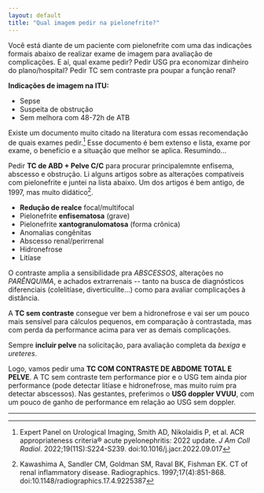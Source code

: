 ```yaml
---
layout: default
title: "Qual imagem pedir na pielonefrite?"
---
```


Você está diante de um paciente com pielonefrite com uma das indicações formais abaixo de realizar exame de imagem para avaliação de complicações. E aí, qual exame pedir? Pedir USG pra economizar dinheiro do plano/hospital? Pedir TC sem contraste pra poupar a função renal?

**Indicações de imagem na ITU:**

- Sepse
- Suspeita de obstrução
- Sem melhora com 48-72h de ATB

Existe um documento muito citado na literatura com essas recomendação de quais exames pedir.[^1] Esse documento é bem extenso e lista, exame por exame, o benefício e a situação que melhor se aplica. Resumindo...

Pedir **TC de ABD + Pelve C/C** para procurar principalemnte enfisema, abscesso e obstrução. Li alguns artigos sobre as alterações compatíveis com pielonefrite e juntei na lista abaixo. Um dos artigos é bem antigo, de 1997, mas muito didático[^1997].

- **Redução de realce** focal/multifocal
- Pielonefrite **enfisematosa** (grave)
- Pielonefrite **xantogranulomatosa** (forma crônica)
- Anomalias congênitas
- Abscesso renal/perirrenal
- Hidronefrose
- Litíase

O contraste amplia a sensibilidade pra *ABSCESSOS*, alterações no *PARÊNQUIMA*, e achados extrarrenais -- tanto na busca de diagnósticos diferenciais (colelitíase, diverticulite...) como para avaliar complicações à distância.

A **TC sem contraste** consegue ver bem a hidronefrose e vai ser um pouco mais sensível para cálculos pequenos, em comparação à contrastada, mas com perda da performance acima para ver as demais complicações.

Sempre **incluir pelve** na solicitação, para avaliação completa da *bexiga* e *ureteres*.

Logo, vamos pedir uma **TC COM CONTRASTE DE ABDOME TOTAL E PELVE**. A TC sem contraste tem performance pior e o USG tem ainda pior performance (pode detectar litíase e hidronefrose, mas muito ruim pra detectar abscessos). Nas gestantes, preferimos o **USG doppler VVUU**, com um pouco de ganho de performance em relação ao USG sem doppler.

--- 

[^1]: Expert Panel on Urological Imaging, Smith AD, Nikolaidis P, et al. ACR appropriateness criteria® acute pyelonephritis: 2022 update. _J Am Coll Radiol_. 2022;19(11S):S224-S239. doi:10.1016/j.jacr.2022.09.017

[^1997]: Kawashima A, Sandler CM, Goldman SM, Raval BK, Fishman EK. CT of renal inflammatory disease. Radiographics. 1997;17(4):851-868. doi:10.1148/radiographics.17.4.9225387